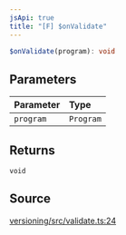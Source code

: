 ```yaml
---
jsApi: true
title: "[F] $onValidate"
---
```


```ts
$onValidate(program): void
```

## Parameters

| Parameter | Type      |
| :-------- | :-------- |
| `program` | `Program` |

## Returns

`void`

## Source

[versioning/src/validate.ts:24](https://github.com/markcowl/cadl/blob/1a6d2b70/packages/versioning/src/validate.ts#L24)

